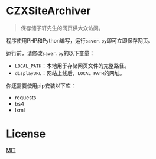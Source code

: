 # CZXSiteArchiver

> 保存储子轩先生的网页供大众访问。

程序使用PHP和Python编写，运行`saver.py`即可立即保存网页。

运行前，请修改`saver.py`的以下变量：

- `LOCAL_PATH`：本地用于存储网页文件的完整路径。
- `displayURL`：网站上线后，`LOCAL_PATH`的网址。

你还需要使用pip安装以下库：

- requests
- bs4
- lxml

# License

[MIT](https://github.com/yzl3014/CZXSiteArchiver/blob/main/LICENSE)